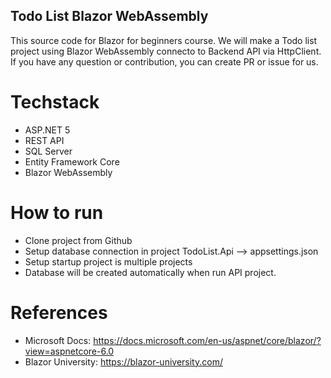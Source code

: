 ## Todo List Blazor WebAssembly

This source code for Blazor for beginners course. We will make a Todo list project using Blazor WebAssembly connecto to Backend API via HttpClient. If you have any question or contribution, you can create PR or issue for us.

# Techstack

- ASP.NET 5
- REST API
- SQL Server
- Entity Framework Core
- Blazor WebAssembly

# How to run

- Clone project from Github
- Setup database connection in project TodoList.Api --> appsettings.json
- Setup startup project is multiple projects
- Database will be created automatically when run API project.

# References

- Microsoft Docs: https://docs.microsoft.com/en-us/aspnet/core/blazor/?view=aspnetcore-6.0
- Blazor University: https://blazor-university.com/
